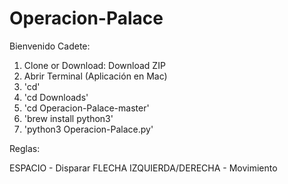 # Operacion-Palace

Bienvenido Cadete:

1. Clone or Download: Download ZIP
2. Abrir Terminal (Aplicación en Mac)
3. 'cd'
4. 'cd Downloads'
5. 'cd Operacion-Palace-master'
6. 'brew install python3'
7. 'python3 Operacion-Palace.py'

Reglas:

ESPACIO - Disparar
FLECHA IZQUIERDA/DERECHA - Movimiento
